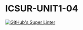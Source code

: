 # ICSUR-UNIT1-04

[![GitHub's Super Linter](https://github.com/ColePor/ICSUR-UNIT1-04/workflows/GitHub's%20Super%20Linter/badge.svg)](https://github.com/ColePor/ICSUR-UNIT1-04/actions)
